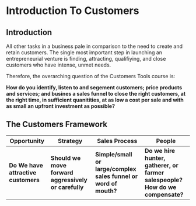# Introduction To Customers

## Introduction

All other tasks in a business pale in comparison to the need to create and retain customers. The single most important step in launching an entrepreneurial venture is finding, attracting, qualifiying, and close customers who have intense, unmet needs.

Therefore, the overarching question of the Customers Tools course is:

**How do you identify, listen to and segement customers; price products and services; and busines a sales funnel to close the right customers, at the right time, in sufficient quanitities, at as low a cost per sale and with as small an upfront investment as possible?**


## The Customers Framework

| Opportunity| Strategy | Sales Process | People 
|-------------|----------|-------------|-----------
**Do We have attractive customers**| **Should we move forward aggressively or carefully** | **Simple/small or large/complex sales funnel or word of mouth?** | **Do we hire hunter, gatherer, or farmer salespeople? How do we compensate?** | 
